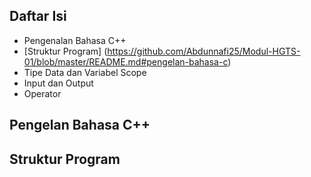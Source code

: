 ## Daftar Isi

* Pengenalan Bahasa C++
* [Struktur Program] (https://github.com/Abdunnafi25/Modul-HGTS-01/blob/master/README.md#pengelan-bahasa-c)
* Tipe Data dan Variabel Scope
* Input dan Output
* Operator

## Pengelan Bahasa C++



## Struktur Program
